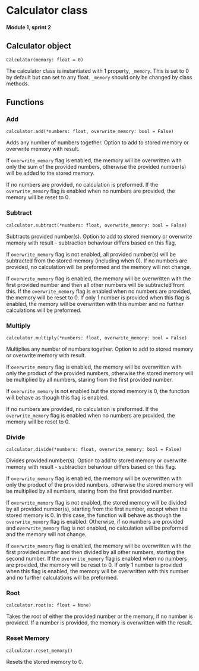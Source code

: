 # Calculator class 
#### Module 1, sprint 2

## Calculator object

`Calculator(memory: float = 0)`

The calculator class is instantiated with 1 property, `_memory`. This is set to 0 by default but can set to any float. `_memory` should only be changed by class methods.

## Functions

### Add

`calculator.add(*numbers: float, overwrite_memory: bool = False)`

Adds any number of numbers together. Option to add to stored memory or overwrite memory with result.

If `overwrite_memory` flag is enabled, the memory will be overwritten with only the sum of the provided numbers, otherwise the provided number(s) will be added to the stored memory. 

If no numbers are provided, no calculation is preformed. If the `overwrite_memory` flag is enabled when no numbers are provided, the memory will be reset to 0.

### Subtract

`calculator.subtract(*numbers: float, overwrite_memory: bool = False)`

Subtracts provided number(s). Option to add to stored memory or overwrite memory with result - subtraction behaviour differs based on this flag.

If `overwrite_memory` flag is not enabled, all provided number(s) will be subtracted from the stored memory (including when 0). If no numbers are provided, no calculation will be preformed and the memory will not change.

If `overwrite_memory` flag is enabled, the memory will be overwritten with the first provided number and then all other numbers will be subtracted from this. If the `overwrite_memory` flag is enabled when no numbers are provided, the memory will be reset to 0. If only 1 number is provided when this flag is enabled, the memory will be overwritten with this number and no further calculations will be preformed.

### Multiply

`calculator.multiply(*numbers: float, overwrite_memory: bool = False)`

Multiplies any number of numbers together. Option to add to stored memory or overwrite memory with result.

If `overwrite_memory` flag is enabled, the memory will be overwritten with only the product of the provided numbers, otherwise the stored memory will be multiplied by all numbers, staring from the first provided number. 

If `overwrite_memory` is not enabled but the stored memory is 0, the function will behave as though this flag is enabled.

If no numbers are provided, no calculation is preformed. If the `overwrite_memory` flag is enabled when no numbers are provided, the memory will be reset to 0.

### Divide

`calculator.divide(*numbers: float, overwrite_memory: bool = False)`

Divides provided number(s). Option to add to stored memory or overwrite memory with result - subtraction behaviour differs based on this flag. 

If `overwrite_memory` flag is enabled, the memory will be overwritten with only the product of the provided numbers, otherwise the stored memory will be multiplied by all numbers, staring from the first provided number. 

If `overwrite_memory` flag is not enabled, the stored memory will be divided by all provided number(s), starting from the first number, except when the stored memory is 0. In this case, the function will behave as though the `overwrite_memory` flag is enabled. Otherwise, if no numbers are provided and `overwrite_memory` flag is not enabled, no calculation will be preformed and the memory will not change.

If `overwrite_memory` flag is enabled, the memory will be overwritten with the first provided number and then divided by all other numbers, starting the second number. If the `overwrite_memory` flag is enabled when no numbers are provided, the memory will be reset to 0. If only 1 number is provided when this flag is enabled, the memory will be overwritten with this number and no further calculations will be preformed.

### Root

`calculator.root(x: float = None)`

Takes the root of either the provided number or the memory, if no number is provided. If a number is provided, the memory is overwritten with the result.

### Reset Memory

`calculator.reset_memory()`

Resets the stored memory to 0. 
